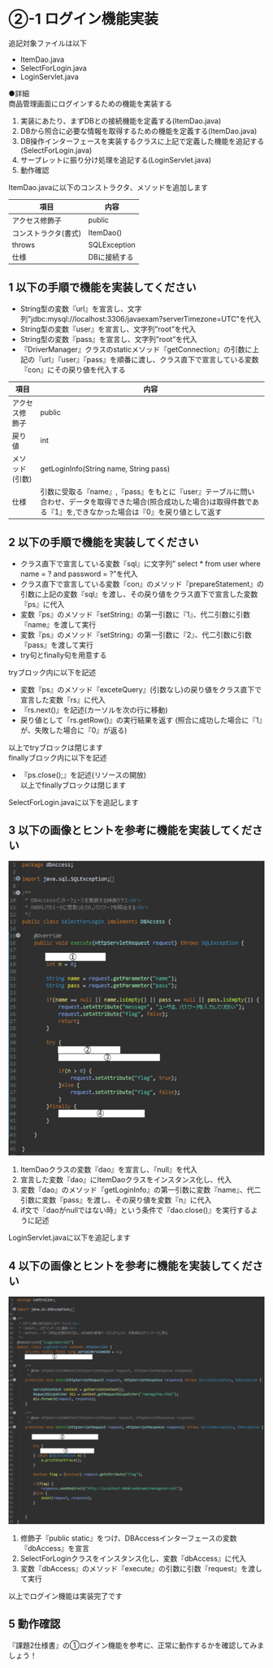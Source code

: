 # ②-1 ログイン機能実装

追記対象ファイルは以下

- ItemDao.java
- SelectForLogin.java
- LoginServlet.java

●詳細  
商品管理画面にログインするための機能を実装する

1. 実装にあたり、まずDBとの接続機能を定義する(ItemDao.java)
2. DBから照合に必要な情報を取得するための機能を定義する(ItemDao.java)
3. DB操作インターフェースを実装するクラスに上記で定義した機能を追記する(SelectForLogin.java)
4. サーブレットに振り分け処理を追記する(LoginServlet.java)
5. 動作確認

ItemDao.javaに以下のコンストラクタ、メソッドを追加します

| 項目 | 内容 |
| --- | --- |
| アクセス修飾子 | public |
| コンストラクタ(書式) | ItemDao() |
| throws | SQLException |
| 仕様 | DBに接続する |

## 1 以下の手順で機能を実装してください

- String型の変数『url』を宣言し、文字列"jdbc:mysql://localhost:3306/javaexam?serverTimezone=UTC"を代入
- String型の変数『user』を宣言し、文字列”root”を代入
- String型の変数『pass』を宣言し、文字列”root”を代入
- 『DriverManager』クラスのstaticメソッド『getConnection』の引数に上記の『url』『user』『pass』を順番に渡し、クラス直下で宣言している変数『con』にその戻り値を代入する

| 項目 | 内容 |
| --- | --- |
| アクセス修飾子 | public |
| 戻り値 | int |
| メソッド(引数) | getLoginInfo(String name, String pass) |
| 仕様 | 引数に受取る『name』,『pass』をもとに『user』テーブルに問い合わせ、データを取得できた場合(照合成功した場合)は取得件数である『1』を,できなかった場合は『0』を戻り値として返す |

## 2 以下の手順で機能を実装してください

- クラス直下で宣言している変数『sql』に文字列” select * from user where name = ? and password = ?”を代入
- クラス直下で宣言している変数『con』のメソッド『prepareStatement』の引数に上記の変数『sql』を渡し、その戻り値をクラス直下で宣言した変数『ps』に代入
- 変数『ps』のメソッド『setString』の第一引数に『1』、代二引数に引数『name』を渡して実行
- 変数『ps』のメソッド『setString』の第一引数に『2』、代二引数に引数『pass』を渡して実行
- try句とfinally句を用意する

tryブロック内に以下を記述

- 変数『ps』のメソッド『exceteQuery』(引数なし)の戻り値をクラス直下で宣言した変数『rs』に代入
- 『rs.next()』を記述(カーソルを次の行に移動)
- 戻り値として『rs.getRow()』の実行結果を返す (照合に成功した場合に『1』が、失敗した場合に『0』が返る)

以上でtryブロックは閉じます  
finallyブロック内に以下を記述

- 『ps.close();』を記述(リソースの開放)  
以上でfinallyブロックは閉じます

SelectForLogin.javaに以下を追記します

## 3 以下の画像とヒントを参考に機能を実装してください

![web](./Image/Image21.png)

1. ItemDaoクラスの変数『dao』を宣言し、『null』を代入
2. 宣言した変数『dao』にItemDaoクラスをインスタンス化し、代入
3. 変数『dao』のメソッド『getLoginInfo』の第一引数に変数『name』、代二引数に変数『pass』を渡し、その戻り値を変数『n』に代入
4. if文で『daoがnullではない時』という条件で『dao.close()』を実行するように記述

LoginServlet.javaに以下を追記します

## 4 以下の画像とヒントを参考に機能を実装してください

![web](./Image/Image22.png)

1. 修飾子『public static』をつけ、DBAccessインターフェースの変数『dbAccess』を宣言
2. SelectForLoginクラスをインスタンス化し、変数『dbAccess』に代入
3. 変数『dbAccess』のメソッド『execute』の引数に引数『request』を渡して実行

以上でログイン機能は実装完了です

## 5 動作確認

『課題2仕様書』の①ログイン機能を参考に、正常に動作するかを確認してみましょう！
